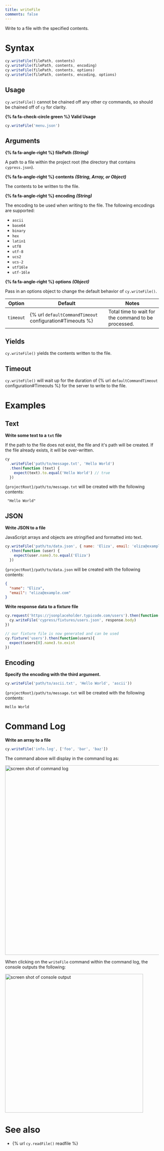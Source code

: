 ```yaml
---
title: writeFile
comments: false
---
```


Write to a file with the specified contents.

# Syntax

```javascript
cy.writeFile(filePath, contents)
cy.writeFile(filePath, contents, encoding)
cy.writeFile(filePath, contents, options)
cy.writeFile(filePath, contents, encoding, options)
```

## Usage

`cy.writeFile()` cannot be chained off any other cy commands, so should be chained off of `cy` for clarity.

**{% fa fa-check-circle green %} Valid Usage**

```javascript
cy.writeFile('menu.json')    
```

## Arguments

**{% fa fa-angle-right %} filePath** ***(String)***

A path to a file within the project root (the directory that contains `cypress.json`).

**{% fa fa-angle-right %} contents** ***(String, Array, or Object)***

The contents to be written to the file.

**{% fa fa-angle-right %} encoding**  ***(String)***

The encoding to be used when writing to the file. The following encodings are supported:

* `ascii`
* `base64`
* `binary`
* `hex`
* `latin1`
* `utf8`
* `utf-8`
* `ucs2`
* `ucs-2`
* `utf16le`
* `utf-16le`

**{% fa fa-angle-right %} options**  ***(Object)***

Pass in an options object to change the default behavior of `cy.writeFile()`.

Option | Default | Notes
--- | --- | ---
`timeout` | {% url `defaultCommandTimeout` configuration#Timeouts %} | Total time to wait for the command to be processed.

## Yields

`cy.writeFile()` yields the contents written to the file.

## Timeout

`cy.writeFile()` will wait up for the duration of {% url `defaultCommandTimeout` configuration#Timeouts %} for the server to write to the file.

# Examples

## Text

**Write some text to a `txt` file**

If the path to the file does not exist, the file and it's path will be created. If the file already exists, it will be over-written.

```javascript
cy
  .writeFile('path/to/message.txt', 'Hello World')
  .then(function (text) {
    expect(text).to.equal('Hello World') // true
  })
```

`{projectRoot}/path/to/message.txt` will be created with the following contents:

```text
 "Hello World"
```

## JSON

**Write JSON to a file**

JavaScript arrays and objects are stringified and formatted into text.

```javascript
cy.writeFile('path/to/data.json', { name: 'Eliza', email: 'eliza@example.com' })
  .then(function (user) {
    expect(user.name).to.equal('Eliza')
  })
```

`{projectRoot}/path/to/data.json` will be created with the following contents:

```json
{
  "name": "Eliza",
  "email": "eliza@example.com"
}
```

**Write response data to a fixture file**

```javascript
cy.request('https://jsonplaceholder.typicode.com/users').then(function(response){
  cy.writeFile('cypress/fixtures/users.json', response.body)
})

// our fixture file is now generated and can be used
cy.fixture('users').then(function(users){
  expect(users[0].name).to.exist
})
```

## Encoding

**Specify the encoding with the third argument.**

```javascript
cy.writeFile('path/to/ascii.txt', 'Hello World', 'ascii'))
```

`{projectRoot}/path/to/message.txt` will be created with the following contents:

```text
Hello World
```

# Command Log

**Write an array to a file**

```javascript
cy.writeFile('info.log', ['foo', 'bar', 'baz'])
```

The command above will display in the command log as:

<img width="618" alt="screen shot of command log" src="https://cloud.githubusercontent.com/assets/1157043/17936162/df857dda-69eb-11e6-8951-f34618a72e39.png">

When clicking on the `writeFile` command within the command log, the console outputs the following:

<img width="452" alt="screen shot of console output" src="https://cloud.githubusercontent.com/assets/1157043/17936161/df7e6bf8-69eb-11e6-8ef2-a90113dece9b.png">

# See also

- {% url `cy.readFile()` readfile %}
